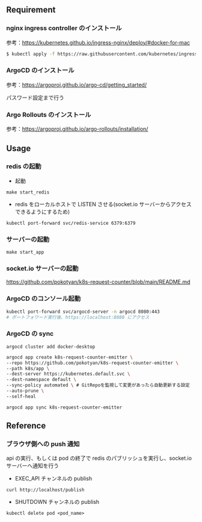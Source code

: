 ## Requirement

### nginx ingress controller のインストール

参考：https://kubernetes.github.io/ingress-nginx/deploy/#docker-for-mac

```bash
$ kubectl apply -f https://raw.githubusercontent.com/kubernetes/ingress-nginx/controller-v0.43.0/deploy/static/provider/cloud/deploy.yaml
```

### ArgoCD のインストール

参考：https://argoproj.github.io/argo-cd/getting_started/

パスワード設定まで行う

### Argo Rollouts のインストール

参考：https://argoproj.github.io/argo-rollouts/installation/

## Usage

### redis の起動

- 起動

```
make start_redis
```

- redis をローカルホストで LISTEN させる(socket.io サーバーからアクセスできるようにするため)

```
kubectl port-forward svc/redis-service 6379:6379
```

### サーバーの起動

```
make start_app
```

### socket.io サーバーの起動

https://github.com/pokotyan/k8s-request-counter/blob/main/README.md

### ArgoCD のコンソール起動

```bash
kubectl port-forward svc/argocd-server -n argocd 8080:443
# ポートフォワード実行後、https://localhost:8080 にアクセス
```

### ArgoCD の sync

```
argocd cluster add docker-desktop
```

```bash
argocd app create k8s-request-counter-emitter \
--repo https://github.com/pokotyan/k8s-request-counter-emitter \
--path k8s/app \
--dest-server https://kubernetes.default.svc \
--dest-namespace default \
--sync-policy automated \ # GitRepoを監視して変更があったら自動更新する設定
--auto-prune \
--self-heal
```

```
argocd app sync k8s-request-counter-emitter
```

## Reference

### ブラウザ側への push 通知

api の実行、もしくは pod の終了で redis のパブリッシュを実行し、socket.io サーバーへ通知を行う

- EXEC_API チャンネルの publish

```
curl http://localhost/publish
```

- SHUTDOWN チャンネルの publish

```
kubectl delete pod <pod_name>
```

